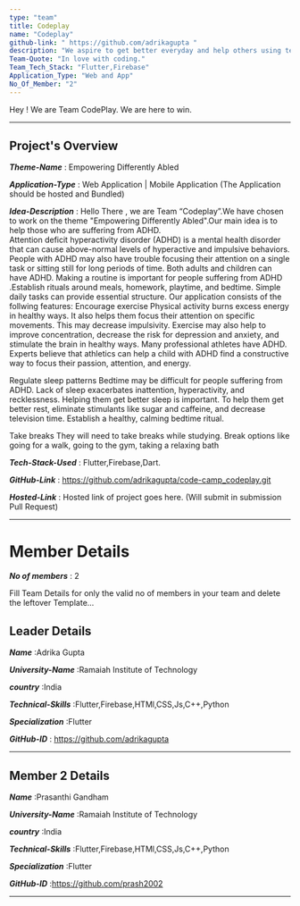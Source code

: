 ```yaml
---
type: "team"                   
title: Codeplay
name: "Codeplay"
github-link: " https://github.com/adrikagupta "
description: "We aspire to get better everyday and help others using technology as much as possible."
Team-Quote: "In love with coding."
Team_Tech_Stack: "Flutter,Firebase"
Application_Type: "Web and App"
No_Of_Member: "2"
---
```


Hey ! We are Team CodePlay. We are here to win.

---

## Project's Overview

_**Theme-Name**_ : Empowering Differently Abled

_**Application-Type**_ :   Web Application | Mobile Application (The Application should be hosted and Bundled)

_**Idea-Description**_ : Hello There , we are Team “Codeplay”.We have chosen to work on the theme "Empowering Differently Abled".Our main idea is to help those who are suffering from ADHD.   
Attention deficit hyperactivity disorder (ADHD) is a mental health disorder that can cause above-normal levels of hyperactive and impulsive behaviors. People with ADHD may also have trouble focusing their attention on a single task or sitting still for long periods of time. Both adults and children can have ADHD. 
Making a routine is important for people suffering from ADHD .Establish rituals around meals, homework, playtime, and bedtime. Simple daily tasks can provide essential structure. 
Our application consists of the follwing features:
Encourage exercise
Physical activity burns excess energy in healthy ways. It also helps them focus their attention on specific movements. This may decrease impulsivity. Exercise may also help to improve concentration, decrease the risk for depression and anxiety, and stimulate the brain in healthy ways. Many professional athletes have ADHD. Experts believe that athletics can help a child with ADHD find a constructive way to focus their passion, attention, and energy.

Regulate sleep patterns
Bedtime may be difficult for people suffering from ADHD. Lack of sleep exacerbates inattention, hyperactivity, and recklessness. Helping them get better sleep is important. To help them get better rest, eliminate stimulants like sugar and caffeine, and decrease television time. Establish a healthy, calming bedtime ritual.

Take breaks
 They will need to take breaks while studying. Break options like going for a walk, going to the gym, taking a relaxing bath
 
_**Tech-Stack-Used**_ :   Flutter,Firebase,Dart.

_**GitHub-Link**_ :   https://github.com/adrikagupta/code-camp_codeplay.git 

_**Hosted-Link**_ :    Hosted link of project goes here. (Will submit in submission Pull Request)

---

# Member Details

_**No of members**_ : 2

Fill Team Details for only the valid no of members in your team and delete the leftover Template...

## Leader Details

_**Name**_ :Adrika Gupta

_**University-Name**_ :Ramaiah Institute of Technology

_**country**_ :India
 
_**Technical-Skills**_ :Flutter,Firebase,HTMl,CSS,Js,C++,Python

_**Specialization**_ :Flutter

_**GitHub-ID**_ : https://github.com/adrikagupta  

---

## Member 2 Details

_**Name**_ :Prasanthi Gandham

_**University-Name**_ :Ramaiah Institute of Technology

_**country**_ :India
 
_**Technical-Skills**_ :Flutter,Firebase,HTMl,CSS,Js,C++,Python

_**Specialization**_ :Flutter

_**GitHub-ID**_ :https://github.com/prash2002

---


